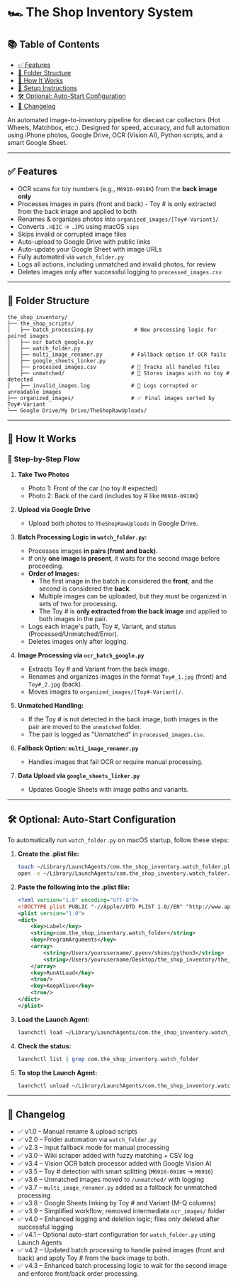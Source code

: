 
# 🏎️ The Shop Inventory System

## 📚 Table of Contents

- [✅ Features](#-features)
- [📁 Folder Structure](#-folder-structure)
- [🚀 How It Works](#-how-it-works)
- [🔧 Setup Instructions](#-setup-instructions)
- [🛠️ Optional: Auto-Start Configuration](#-optional-auto-start-configuration)
- [📌 Changelog](#-changelog)

An automated image-to-inventory pipeline for diecast car collectors (Hot Wheels, Matchbox, etc.). Designed for speed, accuracy, and full automation using iPhone photos, Google Drive, OCR (Vision AI), Python scripts, and a smart Google Sheet.

---

## ✅ Features

- OCR scans for toy numbers (e.g., `M6916-0918K`) from the **back image only**
- Processes images in pairs (front and back) - Toy # is only extracted from the back image and applied to both
- Renames & organizes photos into `organized_images/[Toy#-Variant]/`
- Converts `.HEIC` → `.JPG` using macOS `sips`
- Skips invalid or corrupted image files
- Auto-upload to Google Drive with public links
- Auto-update your Google Sheet with image URLs
- Fully automated via `watch_folder.py`
- Logs all actions, including unmatched and invalid photos, for review
- Deletes images only after successful logging to `processed_images.csv`

---

## 📁 Folder Structure

```
the_shop_inventory/
├── the_shop_scripts/
│   ├── batch_processing.py             # New processing logic for paired images
│   ├── ocr_batch_google.py
│   ├── watch_folder.py
│   ├── multi_image_renamer.py         # Fallback option if OCR fails
│   ├── google_sheets_linker.py
│   ├── processed_images.csv           # 📒 Tracks all handled files
│   ├── unmatched/                     # 📂 Stores images with no toy # detected
│   ├── invalid_images.log             # 🧯 Logs corrupted or unreadable images
├── organized_images/                  # ✅ Final images sorted by Toy#-Variant
└── Google Drive/My Drive/TheShopRawUploads/
```

---

## 🚀 How It Works

### 🧾 Step-by-Step Flow

1. **Take Two Photos**
   - Photo 1: Front of the car (no toy # expected)
   - Photo 2: Back of the card (includes toy # like `M6916-0918K`)

2. **Upload via Google Drive**
   - Upload both photos to `TheShopRawUploads` in Google Drive.

3. **Batch Processing Logic in `watch_folder.py`:**
   - Processes images **in pairs (front and back)**.
   - If only **one image is present**, it waits for the second image before proceeding.
   - **Order of Images:**  
     - The first image in the batch is considered the **front**, and the second is considered the **back**.
     - Multiple images can be uploaded, but they must be organized in sets of two for processing.
     - The Toy # is **only extracted from the back image** and applied to both images in the pair.
   - Logs each image's path, Toy #, Variant, and status (Processed/Unmatched/Error).
   - Deletes images only after logging.

4. **Image Processing via `ocr_batch_google.py`**
   - Extracts Toy # and Variant from the back image.
   - Renames and organizes images in the format `Toy#_1.jpg` (front) and `Toy#_2.jpg` (back).
   - Moves images to `organized_images/[Toy#-Variant]/`.

5. **Unmatched Handling:**
   - If the Toy # is not detected in the back image, both images in the pair are moved to the `unmatched` folder.
   - The pair is logged as "Unmatched" in `processed_images.csv`.

6. **Fallback Option: `multi_image_renamer.py`**
   - Handles images that fail OCR or require manual processing.

7. **Data Upload via `google_sheets_linker.py`**
   - Updates Google Sheets with image paths and variants.

---

## 🛠️ Optional: Auto-Start Configuration

To automatically run `watch_folder.py` on macOS startup, follow these steps:

1. **Create the .plist file:**
   ```bash
   touch ~/Library/LaunchAgents/com.the_shop_inventory.watch_folder.plist
   open -e ~/Library/LaunchAgents/com.the_shop_inventory.watch_folder.plist
   ```

2. **Paste the following into the .plist file:**
   ```xml
   <?xml version="1.0" encoding="UTF-8"?>
   <!DOCTYPE plist PUBLIC "-//Apple//DTD PLIST 1.0//EN" "http://www.apple.com/DTDs/PropertyList-1.0.dtd">
   <plist version="1.0">
   <dict>
       <key>Label</key>
       <string>com.the_shop_inventory.watch_folder</string>
       <key>ProgramArguments</key>
       <array>
           <string>/Users/yourusername/.pyenv/shims/python3</string>
           <string>/Users/yourusername/Desktop/the_shop_inventory/the_shop_scripts/watch_folder.py</string>
       </array>
       <key>RunAtLoad</key>
       <true/>
       <key>KeepAlive</key>
       <true/>
   </dict>
   </plist>
   ```

3. **Load the Launch Agent:**
   ```bash
   launchctl load ~/Library/LaunchAgents/com.the_shop_inventory.watch_folder.plist
   ```

4. **Check the status:**
   ```bash
   launchctl list | grep com.the_shop_inventory.watch_folder
   ```

5. **To stop the Launch Agent:**
   ```bash
   launchctl unload ~/Library/LaunchAgents/com.the_shop_inventory.watch_folder.plist
   ```

---

## 📌 Changelog

- ✅ v1.0 – Manual rename & upload scripts
- ✅ v2.0 – Folder automation via `watch_folder.py`
- ✅ v2.3 – Input fallback mode for manual processing
- ✅ v3.0 – Wiki scraper added with fuzzy matching + CSV log
- ✅ v3.4 – Vision OCR batch processor added with Google Vision AI
- ✅ v3.5 – Toy # detection with smart splitting (`M6916-0918K` → `M6916`)
- ✅ v3.6 – Unmatched images moved to `/unmatched/` with logging
- ✅ v3.7 – `multi_image_renamer.py` added as a fallback for unmatched processing
- ✅ v3.8 – Google Sheets linking by Toy # and Variant (M–Q columns)
- ✅ v3.9 – Simplified workflow; removed intermediate `ocr_images/` folder
- ✅ v4.0 – Enhanced logging and deletion logic; files only deleted after successful logging
- ✅ v4.1 – Optional auto-start configuration for `watch_folder.py` using Launch Agents
- ✅ v4.2 – Updated batch processing to handle paired images (front and back) and apply Toy # from the back image to both.
- ✅ v4.3 – Enhanced batch processing logic to wait for the second image and enforce front/back order processing.
